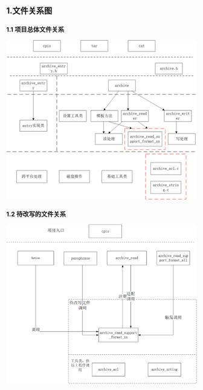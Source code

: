 ## 1.文件关系图
### 1.1 项目总体文件关系
![image.png](relation_1.png)
### 1.2 待改写的文件关系
![image.png](relation_2.png)

